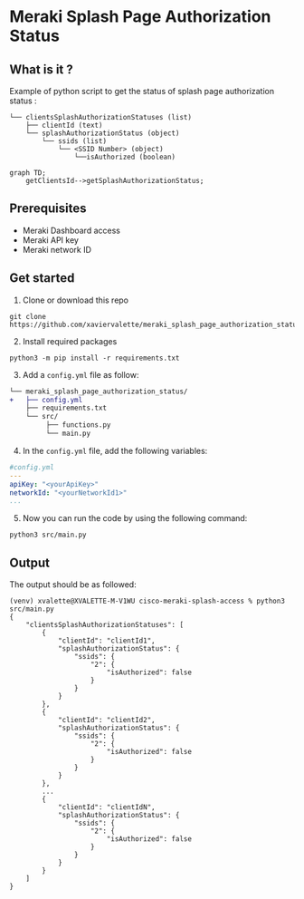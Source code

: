 # Meraki Splash Page Authorization Status

## What is it ?
Example of python script to get the status of splash page authorization status :
```
└── clientsSplashAuthorizationStatuses (list)
    ├── clientId (text)
    └── splashAuthorizationStatus (object)
        └── ssids (list)
            └── <SSID Number> (object)
                └──isAuthorized (boolean)
```
```mermaid
graph TD;
    getClientsId-->getSplashAuthorizationStatus;
```

## Prerequisites
- Meraki Dashboard access
- Meraki API key
- Meraki network ID

## Get started
1. Clone or download this repo
```console
git clone https://github.com/xaviervalette/meraki_splash_page_authorization_status

```
2. Install required packages
```console
python3 -m pip install -r requirements.txt
```
3. Add a ```config.yml``` file as follow:
```diff
└── meraki_splash_page_authorization_status/
+   ├── config.yml
    ├── requirements.txt
    └── src/
         ├── functions.py
         └── main.py  
```
4. In the ```config.yml``` file, add the following variables:
```yaml
#config.yml
---
apiKey: "<yourApiKey>"
networkId: "<yourNetworkId1>"
...

```

5. Now you can run the code by using the following command:
```console
python3 src/main.py
```

## Output
The output should be as followed:
```console
(venv) xvalette@XVALETTE-M-V1WU cisco-meraki-splash-access % python3 src/main.py
{
    "clientsSplashAuthorizationStatuses": [
        {
            "clientId": "clientId1",
            "splashAuthorizationStatus": {
                "ssids": {
                    "2": {
                        "isAuthorized": false
                    }
                }
            }
        },
        {
            "clientId": "clientId2",
            "splashAuthorizationStatus": {
                "ssids": {
                    "2": {
                        "isAuthorized": false
                    }
                }
            }
        },
        ...
        {
            "clientId": "clientIdN",
            "splashAuthorizationStatus": {
                "ssids": {
                    "2": {
                        "isAuthorized": false
                    }
                }
            }
        }
    ]
}
```




